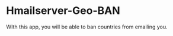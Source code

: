 Hmailserver-Geo-BAN
===================

WIth this app, you will be able to ban countries from emailing you. 
